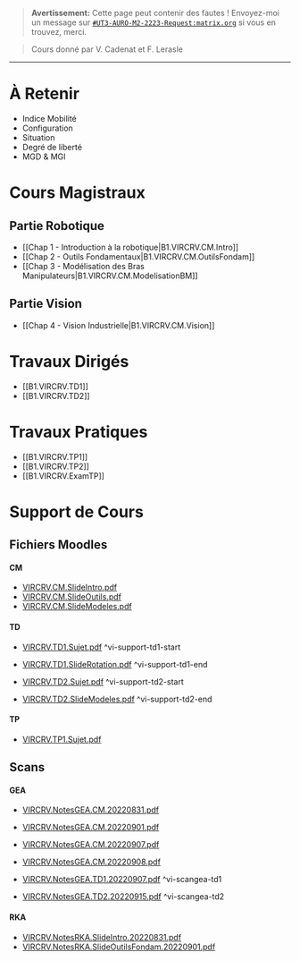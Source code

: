 
<!--has_collection: true-->

> **Avertissement:**
Cette page peut contenir des fautes ! Envoyez-moi un message sur [`#UT3-AURO-M2-2223-Request:matrix.org`](https://matrix.to/#/#UT3-AURO-M2-2223-Request:matrix.org) si vous en trouvez, merci.

> Cours donné par V. Cadenat et F. Lerasle

---

# À Retenir
  - Indice Mobilité
  - Configuration
  - Situation
  - Degré de liberté
  - MGD & MGI

# Cours Magistraux

## Partie Robotique

- [[Chap 1 - Introduction à la robotique|B1.VIRCRV.CM.Intro]]
- [[Chap 2 - Outils Fondamentaux|B1.VIRCRV.CM.OutilsFondam]]
- [[Chap 3 - Modélisation des Bras Manipulateurs|B1.VIRCRV.CM.ModelisationBM]]

## Partie Vision

- [[Chap 4 - Vision Industrielle|B1.VIRCRV.CM.Vision]]

# Travaux Dirigés

- [[B1.VIRCRV.TD1]]
- [[B1.VIRCRV.TD2]]

# Travaux Pratiques

- [[B1.VIRCRV.TP1]]
- [[B1.VIRCRV.TP2]]
- [[B1.VIRCRV.ExamTP]]

# Support de Cours

## Fichiers Moodles

#### CM

- [VIRCRV.CM.SlideIntro.pdf](https://raw.githubusercontent.com/TunnARK/UT3-AURO-2223-S10-Dendron/main/vault/assets/VIRCRV.CM.SlideIntro.pdf)
- [VIRCRV.CM.SlideOutils.pdf](https://raw.githubusercontent.com/TunnARK/UT3-AURO-2223-S10-Dendron/main/vault/assets/VIRCRV.CM.SlideOutils.pdf)
- [VIRCRV.CM.SlideModeles.pdf](https://raw.githubusercontent.com/TunnARK/UT3-AURO-2223-S10-Dendron/main/vault/assets/VIRCRV.CM.SlideModeles.pdf)

#### TD

- [VIRCRV.TD1.Sujet.pdf](https://raw.githubusercontent.com/TunnARK/UT3-AURO-2223-S10-Dendron/main/vault/assets/VIRCRV.TD1.Sujet.pdf)
^vi-support-td1-start
- [VIRCRV.TD1.SlideRotation.pdf](https://raw.githubusercontent.com/TunnARK/UT3-AURO-2223-S10-Dendron/main/vault/assets/VIRCRV.TD1.SlideRotation.pdf)
^vi-support-td1-end


- [VIRCRV.TD2.Sujet.pdf](https://raw.githubusercontent.com/TunnARK/UT3-AURO-2223-S10-Dendron/main/vault/assets/VIRCRV.TD2.Sujet.pdf)
^vi-support-td2-start
- [VIRCRV.TD2.SlideModeles.pdf](https://raw.githubusercontent.com/TunnARK/UT3-AURO-2223-S10-Dendron/main/vault/assets/VIRCRV.TD2.SlideModeles.pdf)
^vi-support-td2-end



#### TP

- [VIRCRV.TP1.Sujet.pdf](https://raw.githubusercontent.com/TunnARK/UT3-AURO-2223-S10-Dendron/main/vault/assets/VIRCRV.TP1.Sujet.pdf)


## Scans

#### GEA

- [VIRCRV.NotesGEA.CM.20220831.pdf](https://raw.githubusercontent.com/TunnARK/UT3-AURO-2223-S10-Dendron/main/vault/assets/VIRCRV.NotesGEA.CM.20220831.pdf)
- [VIRCRV.NotesGEA.CM.20220901.pdf](https://raw.githubusercontent.com/TunnARK/UT3-AURO-2223-S10-Dendron/main/vault/assets/VIRCRV.NotesGEA.CM.20220901.pdf)
- [VIRCRV.NotesGEA.CM.20220907.pdf](https://raw.githubusercontent.com/TunnARK/UT3-AURO-2223-S10-Dendron/main/vault/assets/VIRCRV.NotesGEA.CM.20220907.pdf)
- [VIRCRV.NotesGEA.CM.20220908.pdf](https://raw.githubusercontent.com/TunnARK/UT3-AURO-2223-S10-Dendron/main/vault/assets/VIRCRV.NotesGEA.CM.20220908.pdf)


- [VIRCRV.NotesGEA.TD1.20220907.pdf](https://raw.githubusercontent.com/TunnARK/UT3-AURO-2223-S10-Dendron/main/vault/assets/VIRCRV.NotesGEA.TD1.20220907.pdf)
^vi-scangea-td1
- [VIRCRV.NotesGEA.TD2.20220915.pdf](https://raw.githubusercontent.com/TunnARK/UT3-AURO-2223-S10-Dendron/main/vault/assets/VIRCRV.NotesGEA.TD2.20220915.pdf)
^vi-scangea-td2




#### RKA

- [VIRCRV.NotesRKA.SlideIntro.20220831.pdf](https://raw.githubusercontent.com/TunnARK/UT3-AURO-2223-S10-Dendron/main/vault/assets/VIRCRV.NotesRKA.SlideIntro.20220831.pdf)
- [VIRCRV.NotesRKA.SlideOutilsFondam.20220901.pdf](https://raw.githubusercontent.com/TunnARK/UT3-AURO-2223-S10-Dendron/main/vault/assets/VIRCRV.NotesRKA.SlideOutilsFondam.20220901.pdf)